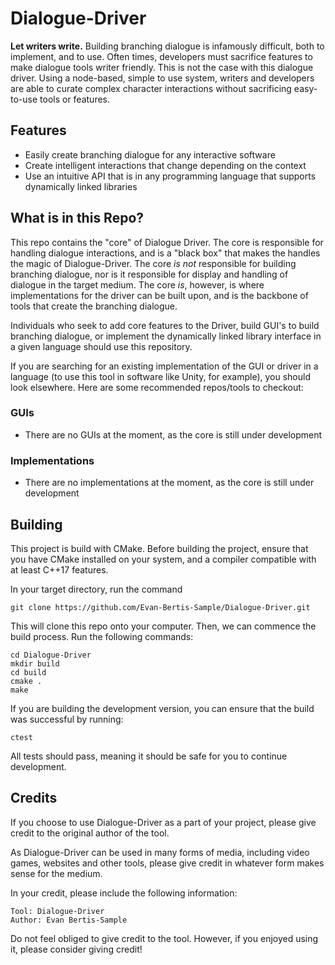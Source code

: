 # Dialogue-Driver
**Let writers write.** Building branching dialogue is infamously difficult, both to implement, and to use. Often times, developers must sacrifice features to make dialogue tools writer friendly. This is not the case with this dialogue driver. Using a node-based, simple to use system, writers and developers are able to curate complex character interactions without sacrificing easy-to-use tools or features.

## Features
- Easily create branching dialogue for any interactive software
- Create intelligent interactions that change depending on the context
- Use an intuitive API that is in any programming language that supports dynamically linked libraries


## What is in this Repo?
This repo contains the "core" of Dialogue Driver. The core is responsible for handling dialogue interactions, and is a "black box" that makes the handles the magic of Dialogue-Driver. The core *is not* responsible for building branching dialogue, nor is it responsible for display and handling of dialogue in the target medium. The core *is*, however, is where implementations for the driver can be built upon, and is the backbone of tools that create the branching dialogue.

Individuals who seek to add core features to the Driver, build GUI's to build branching dialogue, or implement the dynamically linked library interface in a given language should use this repository.

If you are searching for an existing implementation of the GUI or driver in a language (to use this tool in software like Unity, for example), you should look elsewhere. Here are some recommended repos/tools to checkout:

### GUIs
- There are no GUIs at the moment, as the core is still under development

### Implementations
- There are no implementations at the moment, as the core is still under development

## Building
This project is build with CMake. Before building the project, ensure that you have CMake installed on your system, and a compiler compatible with at least C++17 features.

In your target directory, run the command
```
git clone https://github.com/Evan-Bertis-Sample/Dialogue-Driver.git
```

This will clone this repo onto your computer. Then, we can commence the build process. Run the following commands:
```
cd Dialogue-Driver
mkdir build
cd build
cmake .
make
```

If you are building the development version, you can ensure that the build was successful by running:
```
ctest
```
All tests should pass, meaning it should be safe for you to continue development.

## Credits
If you choose to use Dialogue-Driver as a part of your project, please give credit to the original author of the tool.

As Dialogue-Driver can be used in many forms of media, including video games, websites and other tools, please give credit in whatever form makes sense for the medium.

In your credit, please include the following information:
```
Tool: Dialogue-Driver
Author: Evan Bertis-Sample
```
Do not feel obliged to give credit to the tool. However, if you enjoyed using it, please consider giving credit!